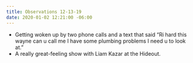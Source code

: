 ```yaml
---
title: Observations 12-13-19
date: 2020-01-02 12:21:00 -06:00
---
```


- Getting woken up by two phone calls and a text that said “Ri hard this wayne can u call me I have some plumbing problems I need u to look at.”
- A really great-feeling show with Liam Kazar at the Hideout.